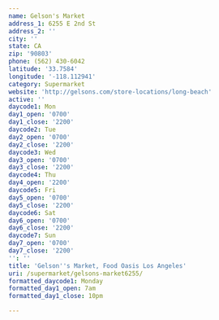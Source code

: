 ```yaml
---
name: Gelson's Market
address_1: 6255 E 2nd St
address_2: ''
city: ''
state: CA
zip: '90803'
phone: (562) 430-6042
latitude: '33.7584'
longitude: '-118.112941'
category: Supermarket
website: 'http://gelsons.com/store-locations/long-beach'
active: ''
daycode1: Mon
day1_open: '0700'
day1_close: '2200'
daycode2: Tue
day2_open: '0700'
day2_close: '2200'
daycode3: Wed
day3_open: '0700'
day3_close: '2200'
daycode4: Thu
day4_open: '2200'
daycode5: Fri
day5_open: '0700'
day5_close: '2200'
daycode6: Sat
day6_open: '0700'
day6_close: '2200'
daycode7: Sun
day7_open: '0700'
day7_close: '2200'
'': ''
title: 'Gelson''s Market, Food Oasis Los Angeles'
uri: /supermarket/gelsons-market6255/
formatted_daycode1: Monday
formatted_day1_open: 7am
formatted_day1_close: 10pm

---
```

